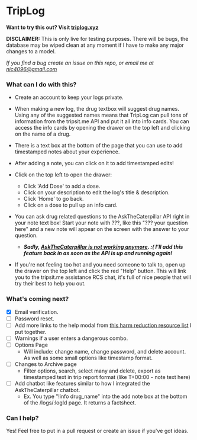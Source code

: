# TripLog
**Want to try this out? Visit [triplog.xyz](http://www.triplog.xyz/)**

**DISCLAIMER:** This is only live for testing purposes. There will be bugs, the database may be wiped clean at any moment if I have to make any major changes to a model.

*If you find a bug create an issue on this repo, or email me at nic4096@gmail.com*

### What can I do with this?
* Create an account to keep your logs private.

* When making a new log, the drug textbox will suggest drug names. Using any of the suggested names means that TripLog can pull tons of information from the tripsit.me API and put it all into info cards. You can access the info cards by opening the drawer on the top left and clicking on the name of a drug.

* There is a text box at the bottom of the page that you can use to add timestamped notes about your experience.

* After adding a note, you can click on it to add timestamped edits!

* Click on the top left to open the drawer:
    * Click 'Add Dose' to add a dose.
    * Click on your description to edit the log's title & description.
    * Click 'Home' to go back.
    * Click on a dose to pull up an info card.

* You can ask drug related questions to the AskTheCaterpillar API right in your note text box! Start your note with ???, like this "??? your question here" and a new note will appear on the screen with the answer to your question.
    * __*Sadly, [AskTheCaterpillar is not working anymore](https://github.com/estiens/caterpillar_rails/issues/25). :( I'll add this feature back in as soon as the API is up and running again!*__

* If you're not feeling too hot and you need someone to talk to, open up the drawer on the top left and click the red "Help" button. This will link you to the tripsit.me assistance RCS chat, it's full of nice people that will try their best to help you out.


### What's coming next?
* [x] Email verification.
* [ ] Password reset.
* [ ] Add more links to the help modal from [this harm reduction resource list](https://medium.com/@nicole_rocha_abadie/drug-harm-reduction-work-in-progress-a03efcf56493) I put together.
* [ ] Warnings if a user enters a dangerous combo.
* [ ] Options Page
    * Will include: change name, change password, and delete account. As well as some small options like timestamp format.
* [ ] Changes to Archive page
    * Filter options, search, select many and delete, export as timestamped text in trip report format (like T+00:00 - note text here)
* [ ] Add chatbot like features similar to how I integrated the AskTheCaterpillar chatbot.
    * Ex. You type "!info drug_name" into the add note box at the bottom of the /logs/:logId page. It returns a factsheet.


### Can I help?
Yes! Feel free to put in a pull request or create an issue if you've got ideas.
